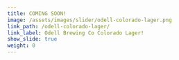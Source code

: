 ```yaml
---
title: COMING SOON!
image: /assets/images/slider/odell-colorado-lager.png
link_path: /odell-colorado-lager/
link_label: Odell Brewing Co Colorado Lager!
show_slide: true
weight: 0
---
```


